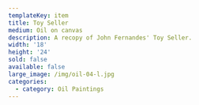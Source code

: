 ```yaml
---
templateKey: item
title: Toy Seller
medium: Oil on canvas
description: A recopy of John Fernandes' Toy Seller.
width: '18'
height: '24'
sold: false
available: false
large_image: /img/oil-04-l.jpg
categories:
  - category: Oil Paintings
---
```


